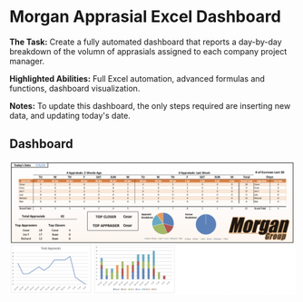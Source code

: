 # Morgan Apprasial Excel Dashboard

**The Task:** Create a fully automated dashboard that reports a day-by-day breakdown of the volumn of apprasials assigned to each company project manager. 

**Highlighted Abilities:** Full Excel automation, advanced formulas and functions, dashboard visualization.

**Notes:** To update this dashboard, the only steps required are inserting new data, and updating today's date. 


## Dashboard
![alt text](https://github.com/asilich123/Resume_Projects/blob/main/EXCEL/EXCEL:AUTOMATION%20-%20Morgan/Images/Dashboard.png?raw=true)

